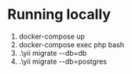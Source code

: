# Running locally

1. docker-compose up
2. docker-compose exec php bash
3. .\yii migrate --db=db
4. .\yii migrate --db=postgres
